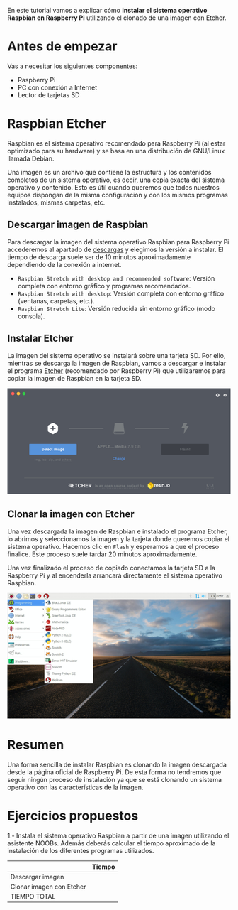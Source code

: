 En este tutorial vamos a explicar cómo **instalar el sistema operativo Raspbian en Raspberry Pi** utilizando el clonado de una imagen con Etcher.

# Antes de empezar

Vas a necesitar los siguientes componentes:

- Raspberry Pi
- PC con conexión a Internet
- Lector de tarjetas SD

# Raspbian Etcher

Raspbian es el sistema operativo recomendado para Raspberry Pi (al estar optimizado para su hardware) y se basa en una distribución de GNU/Linux llamada Debian.

Una imagen es un archivo que contiene la estructura y los contenidos completos de un sistema operativo, es decir, una copia exacta del sistema operativo y contenido. Esto es útil cuando queremos que todos nuestros equipos dispongan de la misma configuración y con los mismos programas instalados, mismas carpetas, etc.

## Descargar imagen de Raspbian

Para descargar la imagen del sistema operativo Raspbian para Raspberry Pi accederemos al apartado de [descargas](https://www.raspberrypi.org/downloads/raspbian/) y elegimos la versión a instalar. El tiempo de descarga suele ser de 10 minutos aproximadamente dependiendo de la conexión a internet.

- `Raspbian Stretch with desktop and recommended software`: Versión completa con entorno gráfico y programas recomendados.
- `Raspbian Stretch with desktop`: Versión completa con entorno gráfico (ventanas, carpetas, etc.).
- `Raspbian Stretch Lite`: Versión reducida sin entorno gráfico (modo consola).

## Instalar Etcher

La imagen del sistema operativo se instalará sobre una tarjeta SD. Por ello, mientras se descarga la imagen de Raspbian, vamos a descargar e instalar el programa [Etcher](https://etcher.io/) (recomendado por Raspberry Pi) que utilizaremos para copiar la imagen de Raspbian en la tarjeta SD.

![](img/etcher.png)

## Clonar la imagen con Etcher

Una vez descargada la imagen de Raspbian e instalado el programa Etcher, lo abrimos y seleccionamos la imagen y la tarjeta donde queremos copiar el sistema operativo. Hacemos clic en `Flash` y esperamos a que el proceso finalice. Este proceso suele tardar 20 minutos aproximadamente.

Una vez finalizado el proceso de copiado conectamos la tarjeta SD a la Raspberry Pi y al encenderla arrancará directamente el sistema operativo Raspbian.

![](img/raspbian.png)

# Resumen

Una forma sencilla de instalar Raspbian es clonando la imagen descargada desde la página oficial de Raspberry Pi. De esta forma no tendremos que seguir ningún proceso de instalación ya que se está clonando un sistema operativo con las características de la imagen.

# Ejercicios propuestos

1.- Instala el sistema operativo Raspbian a partir de una imagen utilizando el asistente NOOBs. Además deberás calcular el tiempo aproximado de la instalación de los diferentes programas utilizados.

|                          | Tiempo |
| ------------------------ | ------ |
| Descargar imagen         |        |
| Clonar imagen con Etcher |        |
| TIEMPO TOTAL             |        |
